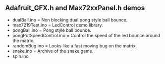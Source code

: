 ## Adafruit_GFX.h and Max72xxPanel.h demos

- dualBall.ino = Non blocking dual pong style ball bounce.
- max7219Test.ino = LedControl demo library.
- pongBall.ino = Pong style ball bounce.
- pongPotSpeedControl.ino = Control the speed of the led bounce around the matrix.
- randomBug.ino = Looks like a fast moving bug on the matrix.
- snake.ino = Archive of the snake game.
- spin.ino
